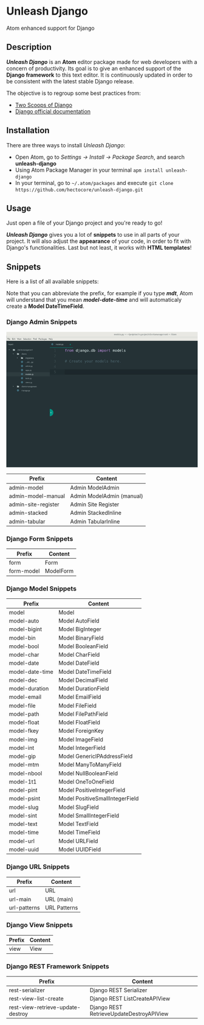 # Unleash Django
Atom enhanced support for Django

## Description
***Unleash Django*** is an **Atom** editor package made for web developers with a concern of productivity.
Its goal is to give an enhanced support of the **Django framework** to this text editor.
It is continuously updated in order to be consistent with the latest stable Django release.

The objective is to regroup some best practices from:
- [Two Scoops of Django](https://www.twoscoopspress.com)
- [Django official documentation](https://docs.djangoproject.com/)

## Installation
There are three ways to install *Unleash Django*:
* Open Atom, go to *Settings -> Install -> Package Search*, and search **unleash-django**
* Using Atom Package Manager in your terminal ```apm install unleash-django```
* In your terminal, go to ```~/.atom/packages``` and execute ```git clone https://github.com/hectocore/unleash-django.git```

## Usage
Just open a file of your Django project and you're ready to go!

***Unleash Django*** gives you a lot of **snippets** to use in all parts of your project. It will also adjust the **appearance** of your code, in order to fit with Django's functionalities. Last but not least, it works with **HTML templates**!

## Snippets
Here is a list of all available snippets:

Note that you can abbreviate the prefix, for example if you type ***mdt***, Atom will understand that you mean ***model-date-time*** and will automaticaly create a **Model DateTimeField**.

### Django Admin Snippets
![Unleash Django: example of admin-model use](unleash-django_-_example_admin-model.gif)


| Prefix                            | Content                                  |
|-----------------------------------|------------------------------------------|
| admin-model                       | Admin ModelAdmin                         |
| admin-model-manual                | Admin ModelAdmin (manual)                |
| admin-site-register               | Admin Site Register                      |
| admin-stacked                     | Admin StackedInline                      |
| admin-tabular                     | Admin TabularInline                      |

### Django Form Snippets

| Prefix                            | Content                                  |
|-----------------------------------|------------------------------------------|
| form                              | Form                                     |
| form-model                        | ModelForm                                |

### Django Model Snippets

| Prefix                            | Content                                  |
|-----------------------------------|------------------------------------------|
| model                             | Model                                    |
| model-auto                        | Model AutoField                          |
| model-bigint                      | Model BigInteger                         |
| model-bin                         | Model BinaryField                        |
| model-bool                        | Model BooleanField                       |
| model-char                        | Model CharField                          |
| model-date                        | Model DateField                          |
| model-date-time                   | Model DateTimeField                      |
| model-dec                         | Model DecimalField                       |
| model-duration                    | Model DurationField                      |
| model-email                       | Model EmailField                         |
| model-file                        | Model FileField                          |
| model-path                        | Model FilePathField                      |
| model-float                       | Model FloatField                         |
| model-fkey                        | Model ForeignKey                         |
| model-img                         | Model ImageField                         |
| model-int                         | Model IntegerField                       |
| model-gip                         | Model GenericIPAddressField              |
| model-mtm                         | Model ManyToManyField                    |
| model-nbool                       | Model NullBooleanField                   |
| model-1t1                         | Model OneToOneField                      |
| model-pint                        | Model PositiveIntegerField               |
| model-psint                       | Model PositiveSmallIntegerField          |
| model-slug                        | Model SlugField                          |
| model-sint                        | Model SmallIntegerField                  |
| model-text                        | Model TextField                          |
| model-time                        | Model TimeField                          |
| model-url                         | Model URLField                           |
| model-uuid                        | Model UUIDField                          |

### Django URL Snippets

| Prefix                            | Content                                  |
|-----------------------------------|------------------------------------------|
| url                               | URL                                      |
| url-main                          | URL (main)                               |
| url-patterns                      | URL Patterns                             |

### Django View Snippets

| Prefix                            | Content                                  |
|-----------------------------------|------------------------------------------|
| view                              | View                                     |

### Django REST Framework Snippets

| Prefix                            | Content                                  |
|-----------------------------------|------------------------------------------|
| rest-serializer                   | Django REST Serializer                   |
| rest-view-list-create             | Django REST ListCreateAPIView            |
| rest-view-retrieve-update-destroy | Django REST RetrieveUpdateDestroyAPIView |
